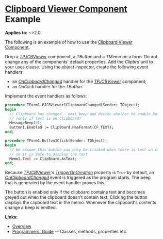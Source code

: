 # [Clipboard Viewer Component](../index.md) Example

**Applies to:** ~>2.0

The following is an example of how to use the [Clipboard Viewer Component](./Overview.md).

Drop a [_TPJCBViewer_](./API/TPJCBViewer.md) component, a _TButton_ and a _TMemo_ on a form. Do not change any of the components' default properties. Add the _Clipbrd_ unit to your uses clause. Using the object inspector, create the following event handlers:

* an [_OnClipboardChanged_](./API/TPJCBViewer-OnClipboardChanged.md) handler for the [_TPJCBViewer_](./API/TPJCBViewer.md) component;
* an _OnClick_ handler for the _TButton_.

Implement the event handlers as follows:

```pascal
procedure TForm1.PJCBViewer1ClipboardChanged(Sender: TObject);
begin
  // Clipboard has changed - emit beep and decide whether to enable button
  // (only if text is on clipboard)
  MessageBeep(0);
  Button1.Enabled := ClipBoard.HasFormat(CF_TEXT);
end;

procedure TForm1.Button1Click(Sender: TObject);
begin
  // We assume this button can only be clicked when there is text on clipboard,
  // so it is safe to display the text
  Memo1.Text := ClipBoard.AsText;
end;
```

Because [_TPJCBViewer_](./API/TPJCBViewer.md)'s [_TriggerOnCreation_](./API/TPJCBViewer-TriggerOnCreation.md) property is `True` by default, an [_OnClipboardChanged_](./API/TPJCBViewer-OnClipboardChanged.md) event is triggered as the program starts. The beep that is generated by the event handler proves this.

The button is enabled only if the clipboard contains text and becomes greyed out when the clipboard doesn't contain text. Clicking the button displays the clipboard text in the memo. Whenever the clipboard's contents change a beep is emitted.

**Links:**

* [Overview](./Overview.md)
* [Programmers' Guide](./API.md) -- Classes, methods, properties etc.
